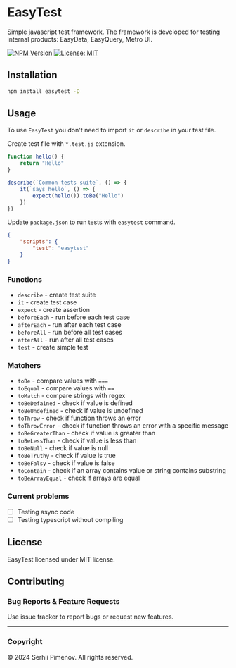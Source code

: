 # EasyTest

Simple javascript test framework. The framework is developed for testing internal products: EasyData, EasyQuery, Metro UI.

[![NPM Version](https://img.shields.io/npm/v/@olton/easytest)](https://www.npmjs.com/package/@olton/easytest)
[![License: MIT](https://img.shields.io/badge/License-MIT-blue.svg?color=7852a9)](https://opensource.org/licenses/MIT)

## Installation

```bash
npm install easytest -D
```

## Usage

To use `EasyTest` you don't need to import `it` or `describe` in your test file.


Create test file with `*.test.js` extension.
```javascript
function hello() {
    return "Hello"
}

describe(`Common tests suite`, () => {
    it(`says hello`, () => {
        expect(hello()).toBe("Hello")
    })
})
```

Update `package.json` to run tests with `easytest` command.
```json
{
    "scripts": {
        "test": "easytest"
    }
}
```

### Functions
- `describe` - create test suite
- `it` - create test case
- `expect` - create assertion
- `beforeEach` - run before each test case
- `afterEach` - run after each test case
- `beforeAll` - run before all test cases
- `afterAll` - run after all test cases
- `test` - create simple test

### Matchers
- `toBe` - compare values with `===`
- `toEqual` - compare values with `==`
- `toMatch` - compare strings with regex
- `toBeDefained` - check if value is defined
- `toBeUndefined` - check if value is undefined
- `toThrow` - check if function throws an error
- `toThrowError` - check if function throws an error with a specific message
- `toBeGreaterThan` - check if value is greater than
- `toBeLessThan` - check if value is less than
- `toBeNull` - check if value is null
- `toBeTruthy` - check if value is true
- `toBeFalsy` - check if value is false
- `toContain` - check if an array contains value or string contains substring
- `toBeArrayEqual` - check if arrays are equal

### Current problems
- [ ] Testing async code
- [ ] Testing typescript without compiling

## License
EasyTest licensed under MIT license.

## Contributing

### Bug Reports & Feature Requests
Use issue tracker to report bugs or request new features.

---
### Copyright
© 2024 Serhii Pimenov. All rights reserved.
